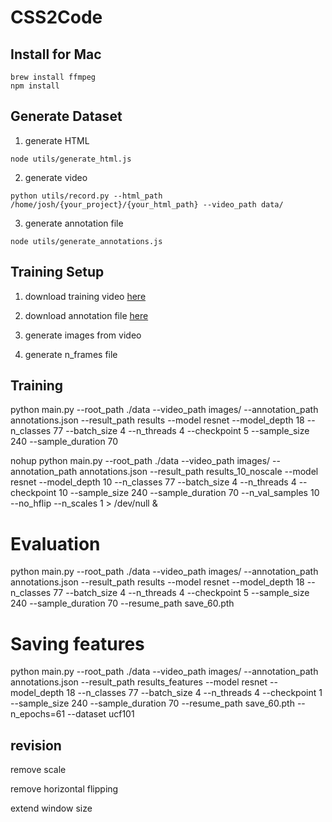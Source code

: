 # CSS2Code

## Install for Mac

```
brew install ffmpeg
npm install
```

## Generate Dataset

1. generate HTML

```
node utils/generate_html.js
```

2. generate video

```
python utils/record.py --html_path /home/josh/{your_project}/{your_html_path} --video_path data/
```

3. generate annotation file

```
node utils/generate_annotations.js
```

## Training Setup

1. download training video [here]()

2. download annotation file [here]()

3. generate images from video

4. generate n_frames file

## Training

python main.py --root_path ./data --video_path images/ --annotation_path annotations.json --result_path results --model resnet --model_depth 18 --n_classes 77 --batch_size 4 --n_threads 4 --checkpoint 5 --sample_size 240 --sample_duration 70

nohup python main.py --root_path ./data --video_path images/ --annotation_path annotations.json --result_path results_10_noscale --model resnet --model_depth 10 --n_classes 77 --batch_size 4 --n_threads 4 --checkpoint 10 --sample_size 240 --sample_duration 70 --n_val_samples 10 --no_hflip --n_scales 1 > /dev/null &

# Evaluation

python main.py --root_path ./data --video_path images/ --annotation_path annotations.json --result_path results --model resnet --model_depth 18 --n_classes 77 --batch_size 4 --n_threads 4 --checkpoint 5 --sample_size 240 --sample_duration 70 --resume_path save_60.pth

# Saving features
python main.py --root_path ./data --video_path images/ --annotation_path annotations.json --result_path results_features --model resnet --model_depth 18 --n_classes 77 --batch_size 4 --n_threads 4 --checkpoint 1 --sample_size 240 --sample_duration 70 --resume_path save_60.pth --n_epochs=61 --dataset ucf101

## revision

remove scale

remove horizontal flipping

extend window size